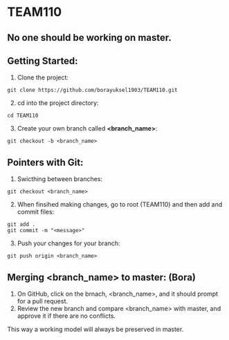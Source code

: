 # TEAM110

## No one should be working on master.

## Getting Started:
1) Clone the project:
```
git clone https://github.com/borayuksel1903/TEAM110.git
```
2) cd into the project directory:
```
cd TEAM110
```
3) Create your own branch called __<branch_name>__: 
```
git checkout -b <branch_name>
```

## Pointers with Git:
1) Swicthing between branches:
```
git checkout <branch_name>
```
2) When finsihed making changes, go to root (TEAM110) and then add and commit files:
```
git add .
git commit -m "<message>"
```
3) Push your changes for your branch:
```
git push origin <branch_name>
```

## Merging <branch_name> to master: (Bora)
1) On GitHub, click on the brnach, <branch_name>, and it should prompt for a pull request. 
2) Review the new branch and compare <branch_name> with master, and approve it if there are no conflicts.
 
This way a working model will always be preserved in master.
